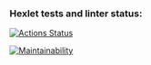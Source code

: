 ### Hexlet tests and linter status:
[![Actions Status](https://github.com/AnastasiaStepina/python-project-49/actions/workflows/hexlet-check.yml/badge.svg)](https://github.com/AnastasiaStepina/python-project-49/actions)

[![Maintainability](https://api.codeclimate.com/v1/badges/85101bb581b9f2e9c59f/maintainability)](https://codeclimate.com/github/AnastasiaStepina/python-project-49/maintainability)
